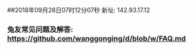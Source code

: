 ##2018年09月28日07时12分07秒 新址: 142.93.17.12
### 兔友常见问题及解答: https://github.com/wanggonging/d/blob/w/FAQ.md
